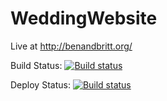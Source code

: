 WeddingWebsite
==============

Live at http://benandbritt.org/

Build Status: [![Build status](https://ci.appveyor.com/api/projects/status/2ujfchabu91rvpt7?svg=true)](https://ci.appveyor.com/project/borigas/weddingwebsite)

Deploy Status: [![Build status](https://ci.appveyor.com/api/projects/status/2ujfchabu91rvpt7/branch/deploy?svg=true)](https://ci.appveyor.com/project/borigas/weddingwebsite)
